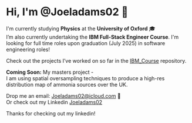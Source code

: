<!DOCTYPE html>
<html>

<body>
  <div class="container">
    <h1>Hi, I'm <span class="highlight">@Joeladams02</span> 👋</h1>
    <p>
      I'm currently studying <b>Physics</b> at the <b>University of Oxford</b> 🎓<br>
      I’m also currently undertaking the <b>IBM Full-Stack Engineer Course</b>.
      I'm looking for full time roles upon graduation (July 2025) in software engineering roles!
    </p>
    <p>
      Check out the projects I’ve worked on so far in the 
      <a href="https://github.com/Joeladams02/IBM_Course" target="_blank">IBM_Course</a> repository.
    </p>
    <p>
      <b>Coming Soon:</b> My masters project - <br>
      I am using spatial oversampling techniques to produce a high-res distribution map of ammonia sources over the UK.
    </p>
    <p>
      Drop me an email: 
      <a href="mailto:Joeladams02@icloud.com">Joeladams02@icloud.com</a> 📧 <br>
      Or check out my Linkedin <a href="in/joel-adams-384a001b1"> Joeladams02 </a>
    </p>
  </div>
</body>
<footer>
  <p> Thanks for checking out my linkedin!</p>
</footer>
</html>
